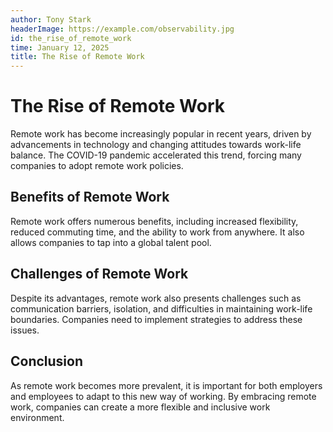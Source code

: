 ```yaml
---
author: Tony Stark
headerImage: https://example.com/observability.jpg
id: the_rise_of_remote_work
time: January 12, 2025
title: The Rise of Remote Work
---
```


# The Rise of Remote Work

Remote work has become increasingly popular in recent years, driven by advancements in technology and changing attitudes towards work-life balance. The COVID-19 pandemic accelerated this trend, forcing many companies to adopt remote work policies.

## Benefits of Remote Work

Remote work offers numerous benefits, including increased flexibility, reduced commuting time, and the ability to work from anywhere. It also allows companies to tap into a global talent pool.

## Challenges of Remote Work

Despite its advantages, remote work also presents challenges such as communication barriers, isolation, and difficulties in maintaining work-life boundaries. Companies need to implement strategies to address these issues.
## Conclusion

As remote work becomes more prevalent, it is important for both employers and employees to adapt to this new way of working. By embracing remote work, companies can create a more flexible and inclusive work environment.